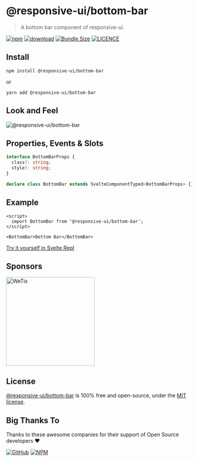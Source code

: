 # @responsive-ui/bottom-bar

> A bottom bar component of responsive-ui.

<p>

[![npm](https://img.shields.io/npm/v/@responsive-ui/bottom-bar.svg)](https://www.npmjs.com/package/@responsive-ui/bottom-bar)
[![download](https://img.shields.io/npm/dw/@responsive-ui/bottom-bar.svg)](https://www.npmjs.com/package/@responsive-ui/bottom-bar)
[![Bundle Size](https://badgen.net/bundlephobia/minzip/%40responsive-ui%2Fbottom-bar)](https://bundlephobia.com/result?p=@responsive-ui/bottom-bar)
[![LICENCE](https://img.shields.io/github/license/wetix/responsive-ui)](https://github.com/wetix/responsive-ui/blob/master/LICENSE)

</p>

## Install

```console
npm install @responsive-ui/bottom-bar
```

or

```console
yarn add @responsive-ui/bottom-bar
```

## Look and Feel

<img src="https://user-images.githubusercontent.com/28108597/104027204-01e30700-5202-11eb-81ec-5573fd844af3.png"
alt="@responsive-ui/bottom-bar" />

## Properties, Events & Slots

```ts
interface BottomBarProps {
  class?: string;
  style?: string;
}

declare class BottomBar extends SvelteComponentTyped<BottomBarProps> {}
```

## Example

```svelte
<script>
  import BottomBar from '@responsive-ui/bottom-bar';
</script>

<BottomBar>Bottom Bar</BottomBar>
```

[Try it yourself in Svelte Repl](https://svelte.dev/repl/00bbb3aaea2d43fcaca9e8ba9dfef718?version=3.31.2)

## Sponsors

<img src="https://asset.wetix.my/images/logo/wetix.png" alt="WeTix" width="240px">

## License

[@responsive-ui/bottom-bar](https://github.com/wetix/responsive-ui/tree/master/components/bottom-bar) is 100% free and open-source, under the [MIT license](https://github.com/wetix/responsive-ui/blob/master/LICENSE).

## Big Thanks To

Thanks to these awesome companies for their support of Open Source developers ❤

[![GitHub](https://jstools.dev/img/badges/github.svg)](https://github.com/open-source)
[![NPM](https://jstools.dev/img/badges/npm.svg)](https://www.npmjs.com/)
